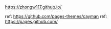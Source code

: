 https://zhongw117.github.io/

ref: https://github.com/pages-themes/cayman
ref: https://pages.github.com/
